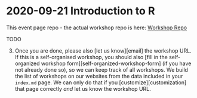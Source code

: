 # 2020-09-21 Introduction to R 

This event page repo - the actual workshop repo is here: [Workshop Repo](https://MQ-software-carpentry.github.com/MQ-software-carpentry/2020-09-21-intro-to-r)




TODO


3. Once you are done, please also [let us know][email] the workshop URL. If this is a self-organised
   workshop, you should also [fill in the self-organized workshop
   form][self-organized-workshop-form] (if you have not already done so), so we can keep track of
   all workshops. We build the list of workshops on our websites from the data included in your
   `index.md` page. We can only do that if you [customize][customization] that page correctly *and*
   let us know the workshop URL.










